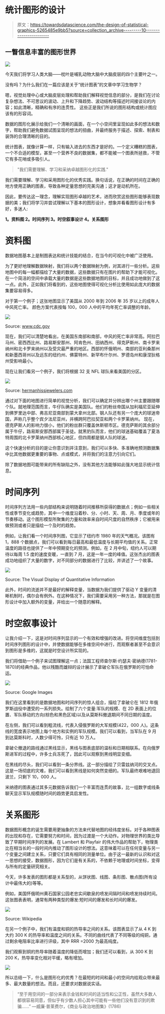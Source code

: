 # 统计图形的设计

> 原文：<https://towardsdatascience.com/the-design-of-statistical-graphics-5265485e9bb5?source=collection_archive---------10----------------------->

## 一瞥信息丰富的图形世界

![](img/6273aee634ad4bcec5260d14cf5413d9.png)

今天我们将学习人类大脑——枕叶是哺乳动物大脑中大脑皮层的四个主要叶之一。

没有吗？为什么我们在一篇应该是关于“统计图表”的文章中学习生物学？

嗯，视觉处理中心或大脑皮层处理和帮助我们解释视觉信息的部分，是我们在讨论复杂想法、不可思议的波动、上升和下降趋势、波动结构等描述时间接谈论的内容；如此清晰，精确和有序的连贯性。
这些正是我们所说的图形结构或统计图应该有的形容词。

数据的图形化展示给我们一个清晰的画面，在一个小空间里呈现如此多的想法和数字，帮助我们避免数据试图呈现的想法的扭曲，并最终服务于描述、探索、制表和装饰的合理清晰的目的。

统计图表，就像计算一样，只有输入进去的东西才是好的。一个定义糟糕的图表，一个不合适的模型，甚至一个营养不良的数据集，都不能被一个图表所拯救，不管它有多花哨或多吸引人。

> "我们需要理解、学习和采纳卓越图形化的实践."

我们需要理解、学习和采用图形化的优秀实践。换句话说，在正确的时间在正确的地方使用正确的图表，导致各种定量思想的完美沟通；这才是动机所在。

因此，要传达这一理念，理解实现图形卓越的艺术，进而欣赏这些图形能够表现数据的美；我们将学习并尝试理解以下基本的图形设计，想象并看看图形设计有多好，多迷人:

**1。资料图
2。时间序列
3。时空叙事设计
4。关系图形**

# **资料图**

数据地图基本上是制图表达和统计技能的结合，在当今的可视化中被广泛使用。

为了更好地理解数据映射，我们将以两个数据映射为例，对其进行一些分析。这些地图中的每一幅都描绘了大量的数据，这些数据只有在图片的帮助下才能可视化。在一个简洁的空间中承载大量的数据是这些数据地图的目标，并且成功地做到了这一点。此外，正如我们将看到的，这些地图使得可视化分析比使用如此庞大的数据集要容易得多。

对于第一个例子；这张地图显示了美国从 2000 年到 2006 年 35 岁以上的成年人中风死亡率。
颜色方案代表按每 100，000 人中的平均年死亡率调整的年龄。

![](img/3a3bf11082fcfd3c94e6b7d2c7816228.png)

Source: www.cdc.gov

现在，我们可以清楚地看出，在美国东南部和南部，中风的死亡率非常高。阿拉巴马州、密西西比州、路易斯安那州、阿肯色州、田纳西州、得克萨斯州、南卡罗来纳州和北卡罗来纳州以及受灾最严重的地区。西部的怀俄明州、南部的亚利桑那州和新墨西哥州以及远东的纽约州、佛蒙特州、新罕布什尔州、罗德岛州和康涅狄格州受影响最小。

现在让我们看另一个例子，我们将根据 32 支 NFL 球队来看美国的分区。

![](img/83a731931225f3f738c1878953a9620b.png)

Source: [hermanhissjewelers.com](http://www.hermanhissjewelers.com/)

通过对下面的地图进行简单的视觉分析，我们可以确定并分辨出哪个州主要跟随哪个队。就地理范围而言，牛仔队确实是美国队。他们的粉丝帝国从加利福尼亚延伸到佛罗里达中部、弗吉尼亚南部到蒙大拿州北部。钢人队还有另一个庞大的球迷帝国，声称几乎整个宾夕法尼亚州，并横跨阿巴拉契亚和两个卡罗莱纳州。
现在，德克萨斯人的影响力很小，他们的粉丝群只覆盖休斯顿市区。德克萨斯的其余部分属于牛仔，路易斯安那西部属于圣徒。就黑豹队而言，他们的球迷基础覆盖了夏洛特周围的北卡罗莱纳州西部核心地区，但四周都是钢人队的球迷。

这个快速分析的目的是让你意识到并注意到，我们可以多快、多准确地预测数据集中比其他数据更重要的事物、点或模式，并将我们的注意力引向它们。

除了数据地图可能带来的所有缺陷之外，没有其他方法能够如此强大地显示统计信息。

# 时间序列

时间序列方法用一些内部结构来说明随着时间推移所获得的数据点；例如一些相关性或季节变化或趋势，其中一个维度沿着秒、分、小时、天、周、月、季度或年的节奏移动。这个图形模型所聚集的力量和效率来自时间尺度的自然秩序；它被用来做预测或者只是描绘一个及时的趋势。

例如，让我们看一个时间序列图，它显示了纽约市 1980 年的天气概况。该图有 1，888 个数据点，我们可以看到每日最高和最低温度与长期平均值的关系。正常温度的路径也提供了一年中预期变化的预测。例如，在 2 月中旬，纽约人可以期待以每周 1.5 度的速度变暖，一直到 7 月，这是一年一度的峰值。这张杰出的图表成功地组织了大量的数字，对不同部分的数据进行了比较，并讲述了一个故事。

![](img/89d01eeec7671c363fb561e74fa1352d.png)

Source: The Visual Display of Quantitative Information

此外，时间的流逝并不是最好的解释变量，当数据为我们提供了驱动 Y 变量的清晰机制时，偶尔会有例外。在这种情况下，我们需要采用另一种方法，那就是在图形设计中加入额外的变量，并给出一个随意的解释。

# 时空叙事设计

让我介绍一下，这是对时间序列显示的一个有效和增强的改进。将空间维度包括到时间序列图形的设计中，并使数据能够在多维空间中进行，而观察者甚至不会意识到图形是多维的，这就是时空设计所实现的。

我们将借助一个例子来试图理解这一点；法国工程师查尔斯·约瑟夫·密纳德(1781-1870)的经典作品，他以残酷而雄辩的设计展示了拿破仑军队在俄罗斯的可怕命运。

![](img/24b9d267329e47492b16ae2911d31ea1.png)

Source: Google Images

我们在这里看到的是数据地图和时间序列的惊人组合，描绘了拿破仑在 1812 年俄罗斯战役中遭受的一系列损失。绘制了六个变量:军队的规模、在 2D 表面上的位置、军队移动的方向(棕色和黑色区域)以及从莫斯科撤退期间不同日期的温度。

在左侧，我们可以看到粗流线，代表入侵俄罗斯的大军规模(422，000 人)。这条线的宽度表示地图上每个地方和实例的军队规模。我们可以看到，当军队在 9 月到达莫斯科时，人数少得可怜，只有近 10 万人。

拿破仑撤退的路线通过黑线显示，黑线与图表底部的温标和日期相联系。在向俄罗斯进军的过程中，许多士兵冻死了，因此可以观察到黑线明显变细。

在黑线的尽头，我们可以看到一条分界线。这一部分描绘了贝雷兹纳河的交叉点。这是一场彻底的灾难，我们可以看到黑线是如何突然变细的。军队最终艰难地退回波兰，只剩下 10，000 人。

米纳德的图表通过其多元数据告诉我们一个丰富而连贯的故事，比一组数字或线条聊天显示军队规模随时间的趋势更具启发性。

# 关系图形

数据图形概念的诞生需要用更抽象的方法来代替地图的经纬度坐标。对于各种图表的出现和存在，它需要努力和时间，因为过渡是一个大动作。对物理世界的类比导致了早期时间序列的发展。在 Lambert 和 Playfair 的伟大作品的帮助下，物理类比在相当长的一段时间内推动了图形设计的想法。这意味着可以在任何变量与另一个变量之间建立关系，只要它们具有相同的测量单位。由于这一最新的认识和对这一思想的接受，数据图形，因为它们是有关系的，不依赖于地理或时间坐标，变得与所有的定量研究相关。

今天，许多发表的图形都是关系型的，从饼状图、线图、条形图、散点图(所有设计中最伟大的)等等。

例如，美国怀俄明州黄石国家公园老忠实间歇泉的喷发间隔时间和喷发持续时间。这张图表表明，通常有两种类型的爆发:短时间的爆发和长时间的爆发。

![](img/4a9f85ee361d99ec55b7923cac206275.png)

Source: Wikipedia

在另一个例子中，我们有温度和铜的热导率之间的关系。该图表显示了从 4 K 到大约 300 K 的热导率和温度之间的关系。不同的曲线代表了不同等级的纯铜，通过剩余电阻率比率进行评级，其中 RRR =2000 为最高纯度。

我们观察到铜的热导率随着温度的降低而增加；我们还可以看到，从 300 K 到 200 K，热导率变化相对平缓，略有增加。

![](img/52a7538a4a665e6cdfe8bed56e4c9343.png)

所以总结一下，什么是图形化的优秀？在最短的时间和最小的空间内给观众带来最多、最大数量的想法。而且，还要求对数据说实话。

> “至于用空间的一部分来表示金钱和时间的适当性和公正性，虽然大多数人都很容易同意，但似乎有少数人担心其中可能有一些他们没有意识到的欺骗……”
> —威廉·普莱费尔，《商业与政治地图集》(1786)